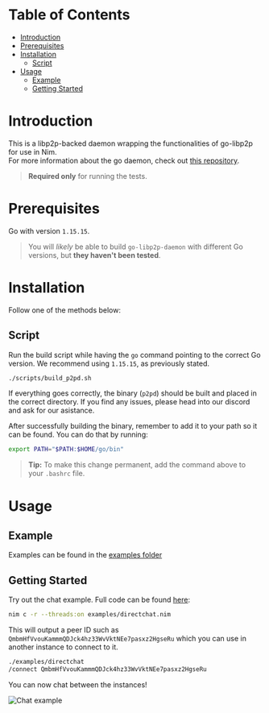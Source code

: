 # Table of Contents
- [Introduction](#introduction)
- [Prerequisites](#prerequisites)
- [Installation](#installation)
  - [Script](#script)
- [Usage](#usage)
  - [Example](#example)
  - [Getting Started](#getting-started)

# Introduction
This is a libp2p-backed daemon wrapping the functionalities of go-libp2p for use in Nim. <br>
For more information about the go daemon, check out [this repository](https://github.com/libp2p/go-libp2p-daemon).
> **Required only** for running the tests.

# Prerequisites
Go with version `1.15.15`.
> You will *likely* be able to build `go-libp2p-daemon` with different Go versions, but **they haven't been tested**.

# Installation
Follow one of the methods below:

## Script
Run the build script while having the `go` command pointing to the correct Go version.
We recommend using `1.15.15`, as previously stated.
```sh
./scripts/build_p2pd.sh
```
If everything goes correctly, the binary (`p2pd`) should be built and placed in the correct directory.
If you find any issues, please head into our discord and ask for our asistance.

After successfully building the binary, remember to add it to your path so it can be found. You can do that by running:
```sh
export PATH="$PATH:$HOME/go/bin"
```
> **Tip:** To make this change permanent, add the command above to your `.bashrc` file.

# Usage 

## Example
Examples can be found in the [examples folder](https://github.com/status-im/nim-libp2p/tree/readme/examples/go-daemon)

## Getting Started
Try out the chat example. Full code can be found [here](https://github.com/status-im/nim-libp2p/blob/master/examples/chat.nim):

```bash
nim c -r --threads:on examples/directchat.nim
```

This will output a peer ID such as `QmbmHfVvouKammmQDJck4hz33WvVktNEe7pasxz2HgseRu` which you can use in another instance to connect to it.

```bash
./examples/directchat
/connect QmbmHfVvouKammmQDJck4hz33WvVktNEe7pasxz2HgseRu
```

You can now chat between the instances!

![Chat example](https://imgur.com/caYRu8K.gif)



